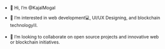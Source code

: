- 👋 Hi, I’m @KajalMogal 
  
- 🌱 I’m interested in web development💻,  UI/UX Designing, and blockchain technology⛓.
- 🌱 I’m looking to collaborate on open source projects and innovative web or blockchain initiatives.


<!---
kajalmogal/kajalmogal is a ✨ special ✨ repository because its `README.md` (this file) appears on your GitHub profile.
You can click the Preview link to take a look at your changes.
--->
